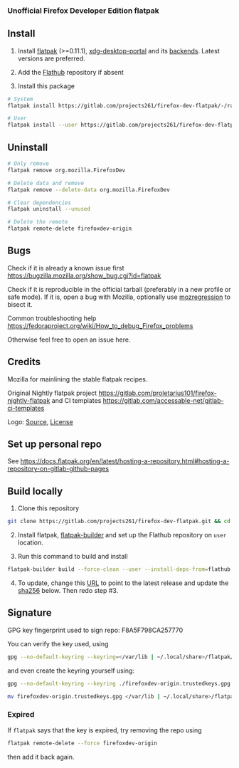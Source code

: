 ### Unofficial Firefox Developer Edition flatpak

## Install

1. Install [flatpak](https://flatpak.org/setup/) (>=0.11.1), [xdg-desktop-portal](https://github.com/flatpak/xdg-desktop-portal) and its [backends](https://github.com/flatpak/xdg-desktop-portal#using-portals). Latest versions are preferred.

2. Add the [Flathub](https://flathub.org/setup) repository if absent

3. Install this package

```bash
# System
flatpak install https://gitlab.com/projects261/firefox-dev-flatpak/-/raw/main/firefox-dev.flatpakref

# User
flatpak install --user https://gitlab.com/projects261/firefox-dev-flatpak/-/raw/main/firefox-dev.flatpakref
```

## Uninstall

```bash
# Only remove
flatpak remove org.mozilla.FirefoxDev

# Delete data and remove
flatpak remove --delete-data org.mozilla.FirefoxDev

# Clear dependencies
flatpak uninstall --unused

# Delete the remote
flatpak remote-delete firefoxdev-origin
```

## Bugs

Check if it is already a known issue first https://bugzilla.mozilla.org/show_bug.cgi?id=flatpak

Check if it is reproducible in the official tarball (preferably in a new profile or safe mode). If it is, open a bug with Mozilla, optionally use [mozregression](https://mozilla.github.io/mozregression/quickstart.html) to bisect it.

Common troubleshooting help https://fedoraproject.org/wiki/How_to_debug_Firefox_problems

Otherwise feel free to open an issue here.

## Credits

Mozilla for mainlining the stable flatpak recipes.

Original Nightly flatpak project https://gitlab.com/proletarius101/firefox-nightly-flatpak and CI templates https://gitlab.com/accessable-net/gitlab-ci-templates

Logo: [Source](https://www.creativetail.com/40-free-flat-animal-icons/), [License](https://www.creativetail.com/licensing/)

## Set up personal repo

See https://docs.flatpak.org/en/latest/hosting-a-repository.html#hosting-a-repository-on-gitlab-github-pages

## Build locally

1. Clone this repository

```bash
git clone https://gitlab.com/projects261/firefox-dev-flatpak.git && cd firefox-dev-flatpak
```

2. Install flatpak, [flatpak-builder](https://docs.flatpak.org/en/latest/flatpak-builder.html) and set up the Flathub repository
on `user` location.

3. Run this command to build and install

```bash
flatpak-builder build --force-clean --user --install-deps-from=flathub --install org.mozilla.FirefoxDev.yaml
```

4. To update, change this [URL](https://gitlab.com/projects261/firefox-dev-flatpak/-/blob/8a7d70af9a66307ccdb00a57aa6fa2568b5e37c8/org.mozilla.FirefoxDev.yaml#L137) to point to the latest release and update the [sha256](https://gitlab.com/projects261/firefox-dev-flatpak/-/blob/8a7d70af9a66307ccdb00a57aa6fa2568b5e37c8/org.mozilla.FirefoxDev.yaml#L138) below. Then redo step #3.


## Signature

GPG key fingerprint used to sign repo: F8A5F798CA257770

You can verify the key used, using

```bash
gpg --no-default-keyring --keyring=</var/lib | ~/.local/share>/flatpak/repo/firefoxdev-origin.trustedkeys.gpg --lock-never --list-keys
```

and even create the keyring yourself using:

```bash
gpg --no-default-keyring --keyring ./firefoxdev-origin.trustedkeys.gpg --keyserver keyserver.ubuntu.com --recv-keys F8A5F798CA257770

mv firefoxdev-origin.trustedkeys.gpg </var/lib | ~/.local/share>/flatpak/repo
```

### Expired

If `flatpak` says that the key is expired, try removing the repo using

```bash
flatpak remote-delete --force firefoxdev-origin
```

then add it back again.

